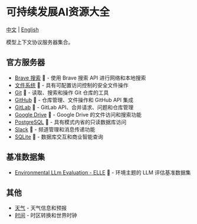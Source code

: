 
# 可持续发展AI资源大全

[中文](./README_CN.md) | [English](./README.md)

模型上下文协议服务器集合。

## 官方服务器

- [Brave 搜索](https://github.com/modelcontextprotocol/servers/tree/main/src/brave-search) 🏅 - 使用 Brave 搜索 API 进行网络和本地搜索
- [文件系统](https://github.com/modelcontextprotocol/servers/tree/main/src/filesystem) 🏅 - 具有可配置访问控制的安全文件操作
- [Git](https://github.com/modelcontextprotocol/servers/tree/main/src/git) 🏅 - 读取、搜索和操作 Git 仓库的工具
- [GitHub](https://github.com/modelcontextprotocol/servers/tree/main/src/github) 🏅 - 仓库管理、文件操作和 GitHub API 集成
- [GitLab](https://github.com/modelcontextprotocol/servers/tree/main/src/gitlab) 🏅 - GitLab API、合并请求、问题和仓库管理
- [Google Drive](https://github.com/modelcontextprotocol/servers/tree/main/src/gdrive) 🏅 - Google Drive 的文件访问和搜索功能
- [PostgreSQL](https://github.com/modelcontextprotocol/servers/tree/main/src/postgres) 🏅 - 具有模式内省的只读数据库访问
- [Slack](https://github.com/modelcontextprotocol/servers/tree/main/src/slack) 🏅 - 频道管理和消息传递功能
- [SQLite](https://github.com/modelcontextprotocol/servers/tree/main/src/sqlite) 🏅 - 数据库交互和商业智能查询

## 基准数据集

- [Environmental LLm Evaluation - ELLE](https://elle.ceeai.net) 🏅 - 环境主题的 LLM 评估基准数据集

## 其他

- [天气](https://github.com/iamjameskeane/weather-mcp-server) - 天气信息和预报
- [时间](https://github.com/iamjameskeane/time-mcp-server) - 时区转换和世界时钟
